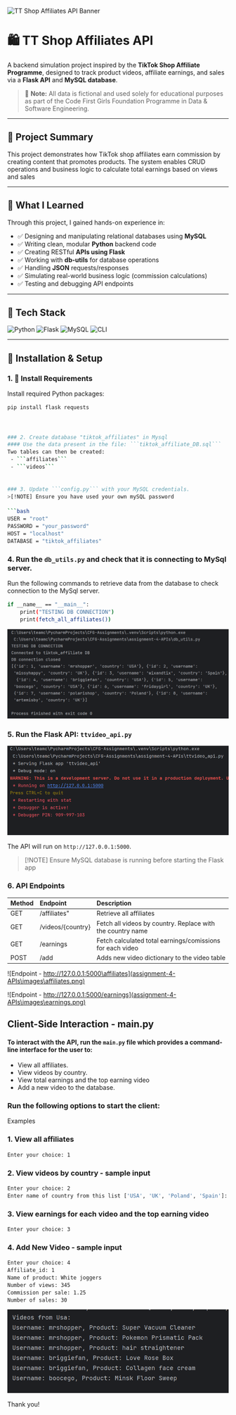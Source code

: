 
![TT Shop Affiliates API Banner](https://img.shields.io/badge/TT_Shop_Affiliates_API-%F0%9F%91%BD%20Track%2C%20Post%2C%20Earn-blueviolet?style=for-the-badge)

# 🛍️ TT Shop Affiliates API

A backend simulation project inspired by the **TikTok Shop Affiliate Programme**, designed to track product videos, affiliate earnings, and sales via a **Flask API** and **MySQL database**.

> 🚨 **Note:** All data is fictional and used solely for educational purposes as part of the Code First Girls Foundation Programme in Data & Software Engineering.

---

## 📌 Project Summary

This project demonstrates how TikTok shop affiliates earn commission by creating content that promotes products. The system enables CRUD operations and business logic to calculate total earnings based on views and sales

---

## 🧠 What I Learned

Through this project, I gained hands-on experience in:

- ✅ Designing and manipulating relational databases using **MySQL**
- ✅ Writing clean, modular **Python** backend code
- ✅ Creating RESTful **APIs using Flask**
- ✅ Working with **db-utils** for database operations
- ✅ Handling **JSON** requests/responses
- ✅ Simulating real-world business logic (commission calculations)
- ✅ Testing and debugging API endpoints

---

## 🧪 Tech Stack

![Python](https://img.shields.io/badge/Python-3.x-yellow?logo=python&logoColor=white&style=flat-square)
![Flask](https://img.shields.io/badge/Flask-%F0%9F%A7%AA%20Backend-lightgrey?logo=flask&style=flat-square)
![MySQL](https://img.shields.io/badge/MySQL-Database-orange?logo=mysql&style=flat-square)
![CLI](https://img.shields.io/badge/Client-Terminal-informational?style=flat-square)

---

## 🚀 Installation & Setup

### 1. 🔧 Install Requirements

Install required Python packages:

```bash
pip install flask requests



### 2. Create database "tiktok_affiliates" in Mysql
#### Use the data present in the file: ```tiktok_affiliate_DB.sql```
Two tables can then be created:
 - ```affiliates``` 
 - ```videos``` 


### 3. Update ```config.py``` with your MySQL credentials.
>[!NOTE] Ensure you have used your own mySQL password

```bash 
USER = "root"
PASSWORD = "your_password"
HOST = "localhost"
DATABASE = "tiktok_affiliates"
```

### 4. Run the ```db_utils.py``` and check that it is connecting to MySql server.
Run the following commands to retrieve data from the database to check connection to the MySql server.
```bash
if __name__ == "__main__":
    print("TESTING DB CONNECTION")
    print(fetch_all_affiliates())
 ```

![db_utils](images/db_utils_connect.png)

### 5. Run the Flask API: ```ttvideo_api.py```

![Flask output](images/api_py.png)

The API will run on ```http://127.0.0.1:5000```.
>[!NOTE] Ensure MySQL database is running before starting the Flask app 


### 6. API Endpoints

| Method | Endpoint          | Description                                                          |
|:-------|:------------------|:---------------------------------------------------------------------|
| GET    | /affiliates"      | Retrieve all affiliates                                              |
| GET    | /videos/{country} | Fetch all videos by country. Replace <country> with the country name |
| GET    | /earnings         | Fetch calculated total earnings/comissions for each video            |
| POST   | /add              | Adds new video dictionary to the video table                         |


![Endpoint - http://127.0.0.1:5000\affiliates](assignment-4-APIs\images\affiliates.png)

![Endpoint - http://127.0.0.1:5000/earnings](assignment-4-APIs\images\earnings.png)



## Client-Side Interaction -  main.py


#### To interact with the API, run the ```main.py``` file which provides a command-line interface for the user to:

- View all affiliates.
- View videos by country.
- View total earnings and the top earning video
- Add a new video to the database.

### Run the following options to start the client:

Examples 

### 1. View all affiliates
```bash
Enter your choice: 1
```

### 2. View videos by country - sample input
```bash
Enter your choice: 2
Enter name of country from this list ['USA', 'UK', 'Poland', 'Spain']: UK
```

### 3. View earnings for each video and the top earning video
```bash
Enter your choice: 3
```
### 4. Add New Video - sample input
```bash
Enter your choice: 4 
Affiliate_id: 1 
Name of product: White joggers 
Number of views: 345  
Commission per sale: 1.25 
Number of sales: 30 
```

![Query Output](images/query_output.png)

Thank you!
